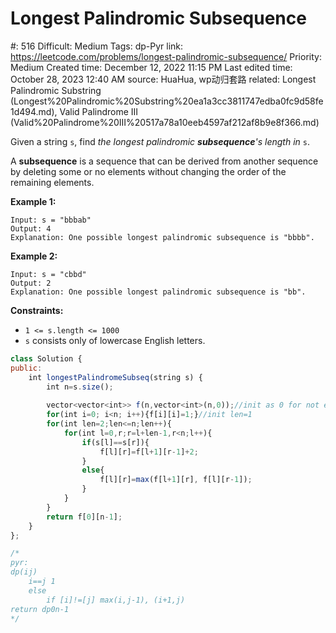 # Longest Palindromic Subsequence

#: 516
Difficult: Medium
Tags: dp-Pyr
link: https://leetcode.com/problems/longest-palindromic-subsequence/
Priority: Medium
Created time: December 12, 2022 11:15 PM
Last edited time: October 28, 2023 12:40 AM
source: HuaHua, wp动归套路
related: Longest Palindromic Substring (Longest%20Palindromic%20Substring%20ea1a3cc3811747edba0fc9d58fe1d494.md), Valid Palindrome III (Valid%20Palindrome%20III%20517a78a10eeb4597af212af8b9e8f366.md)

Given a string `s`, find *the longest palindromic **subsequence**'s length in* `s`.

A **subsequence** is a sequence that can be derived from another sequence by deleting some or no elements without changing the order of the remaining elements.

**Example 1:**

```
Input: s = "bbbab"
Output: 4
Explanation: One possible longest palindromic subsequence is "bbbb".

```

**Example 2:**

```
Input: s = "cbbd"
Output: 2
Explanation: One possible longest palindromic subsequence is "bb".

```

**Constraints:**

- `1 <= s.length <= 1000`
- `s` consists only of lowercase English letters.

```jsx
class Solution {
public:
    int longestPalindromeSubseq(string s) {
        int n=s.size();
        
        vector<vector<int>> f(n,vector<int>(n,0));//init as 0 for not exist ones
        for(int i=0; i<n; i++){f[i][i]=1;}//init len=1
        for(int len=2;len<=n;len++){
            for(int l=0,r;r=l+len-1,r<n;l++){
                if(s[l]==s[r]){
                    f[l][r]=f[l+1][r-1]+2;
                }
                else{
                    f[l][r]=max(f[l+1][r], f[l][r-1]);
                }
            }
        }
        return f[0][n-1];
    }
};

/*
pyr:
dp(ij) 
    i==j 1
    else
        if [i]!=[j] max(i,j-1), (i+1,j)
return dp0n-1
*/
```